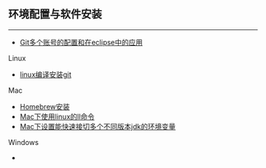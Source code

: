 ## 环境配置与软件安装
---

*	[Git多个账号的配置和在eclipse中的应用](https://github.com/jadmin/notes/blob/master/docs/eclipse-muti-account-for-git-client.md)



Linux

*	[linux编译安装git](linux-git-compile-install.md)



Mac

*	[Homebrew安装](http://www.jianshu.com/p/d229ac7fe77d)
*	[Mac下使用linux的ll命令](https://github.com/jadmin/notes/blob/master/docs/mac-use-linux-shell-ll.md)
*	[Mac下设置能快速接切多个不同版本jdk的环境变量](https://github.com/jadmin/notes/blob/master/docs/mac-fast-switch-muti-jdk.md)



Windows

*